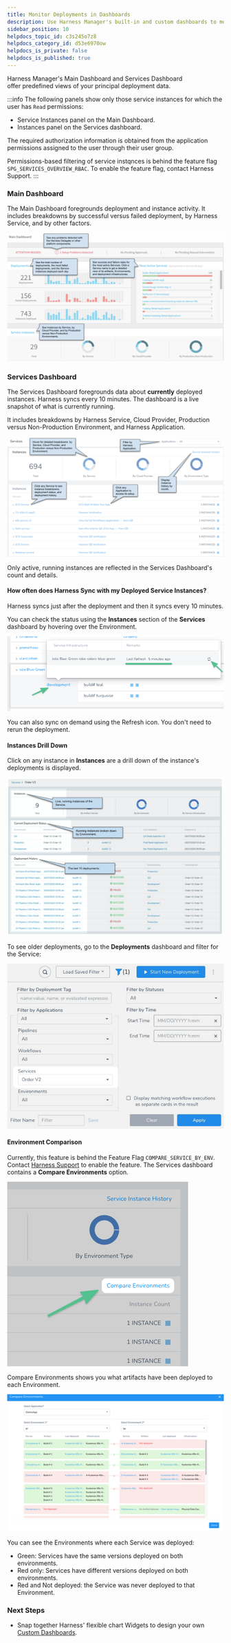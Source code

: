 ```yaml
---
title: Monitor Deployments in Dashboards
description: Use Harness Manager's built-in and custom dashboards to monitor and report on your deployment and related data.
sidebar_position: 10
helpdocs_topic_id: c3s245o7z8
helpdocs_category_id: d53e6970ow
helpdocs_is_private: false
helpdocs_is_published: true
---
```


Harness Manager's Main Dashboard and Services Dashboard offer predefined views of your principal deployment data.


:::info
The following panels show only those service instances for which the user has `Read` permissions:
* Service Instances panel on the Main Dashboard.
* Instances panel on the Services dashboard.  

The required authorization information is obtained from the application permissions assigned to the user through their user group.

Permissions-based filtering of service instqnces is behind the feature flag `SPG_SERVICES_OVERVIEW_RBAC`. To enable the feature flag, contact Harness Support.
:::

### Main Dashboard

The Main Dashboard foregrounds deployment and instance activity.  It includes breakdowns by successful versus failed deployment, by Harness Service, and by other factors.

![](./static/main-and-services-dashboards-00.png)


### Services Dashboard

The Services Dashboard foregrounds data about **currently** deployed instances. Harness syncs every 10 minutes. The dashboard is a live snapshot of what is currently running.

It includes breakdowns by Harness Service, Cloud Provider, Production versus Non-Production Environment, and Harness Application.

![](./static/main-and-services-dashboards-01.png)

Only active, running instances are reflected in the Services Dashboard's count and details.

#### How often does Harness Sync with my Deployed Service Instances?

Harness syncs just after the deployment and then it syncs every 10 minutes.

You can check the status using the **Instances** section of the **Services** dashboard by hovering over the Environment.

![](./static/main-and-services-dashboards-02.png)

You can also sync on demand using the Refresh icon. You don't need to rerun the deployment.

#### Instances Drill Down

Click on any instance in **Instances** are a drill down of the instance's deployments is displayed.

![](./static/main-and-services-dashboards-03.png)

To see older deployments, go to the **Deployments** dashboard and filter for the Service:

![](./static/main-and-services-dashboards-04.png)


#### Environment Comparison

Currently, this feature is behind the Feature Flag `COMPARE_SERVICE_BY_ENV`. Contact [Harness Support](mailto:support@harness.io) to enable the feature. The Services dashboard contains a **Compare Environments** option.

![](./static/main-and-services-dashboards-05.png)

Compare Environments shows you what artifacts have been deployed to each Environment.

![](./static/main-and-services-dashboards-06.png)

You can see the Environments where each Service was deployed:

* Green: Services have the same versions deployed on both environments.
* Red only: Services have different versions deployed on both environments.
* Red and Not deployed: the Service was never deployed to that Environment.

### Next Steps

* Snap together Harness' flexible chart Widgets to design your own [Custom Dashboards](custom-dashboards.md).

